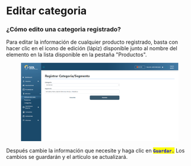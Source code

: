 # Editar categoria

### ¿Cómo edito una categoria registrado?

Para editar la información de cualquier producto registrado, basta con hacer clic en el icono de edición (lápiz) disponible junto al nombre del elemento en la lista disponible en la pestaña "Productos".

<figure><img src="../../../../.gitbook/assets/cat-upd.png" alt=""><figcaption></figcaption></figure>

Después cambie la información que necesite y haga clic en <mark style="color:blue;">**`Guardar.`**</mark> Los cambios se guardarán y el artículo se actualizará.
